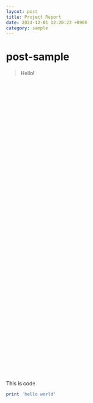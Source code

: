 ```yaml
---
layout: post
title: Project Report
date: 2024-12-01 12:20:23 +0900
category: sample
---
```

# post-sample
> Hello!
> 
<embed data="https://spotifyAPPFall2024.github.io/_posts/SP-27 Pinky Spotify app Final report1.pdf" width="1000" height="800" type='application/pdf'/>

This is code
```ruby
print 'hello world'
```

